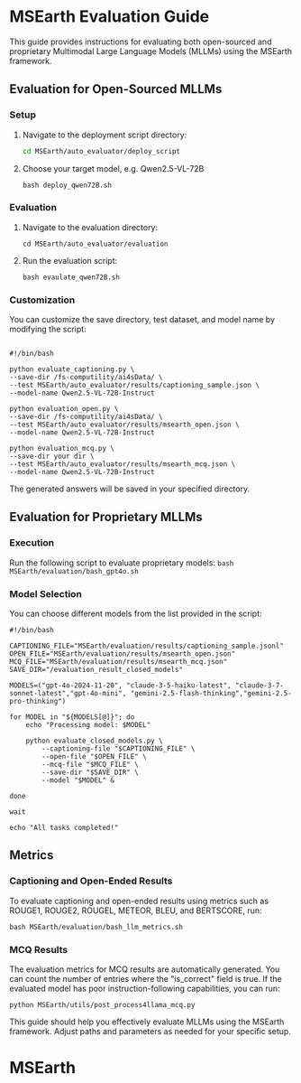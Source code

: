 # MSEarth Evaluation Guide

This guide provides instructions for evaluating both open-sourced and proprietary Multimodal Large Language Models (MLLMs) using the MSEarth framework.

## Evaluation for Open-Sourced MLLMs

### Setup

1. Navigate to the deployment script directory:
    ```bash
    cd MSEarth/auto_evaluator/deploy_script
    ```
2. Choose your target model, e.g. Qwen2.5-VL-72B

    ```
    bash deploy_qwen72B.sh
    ```

### Evaluation
1. Navigate to the evaluation directory:
    ```
    cd MSEarth/auto_evaluator/evaluation
    ```
2. Run the evaluation script:
    ```
    bash evaulate_qwen72B.sh
    ```
### Customization

You can customize the save directory, test dataset, and model name by modifying the script:
```

#!/bin/bash

python evaluate_captioning.py \
--save-dir /fs-computility/ai4sData/ \
--test MSEarth/auto_evaluator/results/captioning_sample.json \
--model-name Qwen2.5-VL-72B-Instruct

python evaluation_open.py \
--save-dir /fs-computility/ai4sData/ \
--test MSEarth/auto_evaluator/results/msearth_open.json \
--model-name Qwen2.5-VL-72B-Instruct

python evaluation_mcq.py \
--save-dir your dir \
--test MSEarth/auto_evaluator/results/msearth_mcq.json \
--model-name Qwen2.5-VL-72B-Instruct
```
The generated answers will be saved in your specified directory.

## Evaluation for Proprietary MLLMs

### Execution

Run the following script to evaluate proprietary models:
`bash MSEarth/evaluation/bash_gpt4o.sh`
### Model Selection

You can choose different models from the list provided in the script:
```
#!/bin/bash

CAPTIONING_FILE="MSEarth/evaluation/results/captioning_sample.jsonl"
OPEN_FILE="MSEarth/evaluation/results/msearth_open.json"
MCQ_FILE="MSEarth/evaluation/results/msearth_mcq.json"
SAVE_DIR="/evaluation_result_closed_models"

MODELS=("gpt-4o-2024-11-20", "claude-3-5-haiku-latest", "claude-3-7-sonnet-latest","gpt-4o-mini", "gemini-2.5-flash-thinking","gemini-2.5-pro-thinking")

for MODEL in "${MODELS[@]}"; do
    echo "Processing model: $MODEL"

    python evaluate_closed_models.py \
        --captioning-file "$CAPTIONING_FILE" \
        --open-file "$OPEN_FILE" \
        --mcq-file "$MCQ_FILE" \
        --save-dir "$SAVE_DIR" \
        --model "$MODEL" &

done

wait

echo "All tasks completed!"
```

## Metrics

### Captioning and Open-Ended Results

To evaluate captioning and open-ended results using metrics such as ROUGE1, ROUGE2, ROUGEL, METEOR, BLEU, and BERTSCORE, run:

```
bash MSEarth/evaluation/bash_llm_metrics.sh
```

### MCQ Results

The evaluation metrics for MCQ results are automatically generated. You can count the number of entries where the "is_correct" field is true. If the evaluated model has poor instruction-following capabilities, you can run:

`python MSEarth/utils/post_process4llama_mcq.py`

This guide should help you effectively evaluate MLLMs using the MSEarth framework. Adjust paths and parameters as needed for your specific setup.
# MSEarth
